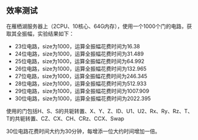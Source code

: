 ## 效率测试

在雁栖湖服务器上（2CPU、10核心、64G内存），使用一个1000个门的电路，获取其全振幅，实验结果如下：	

+ 23位电路，size为1000，运算全振幅花费时间为16.38
+ 24位电路，size为1000，运算全振幅花费时间为31.489
+ 25位电路，size为1000，运算全振幅花费时间为64.992
+ 26位电路，size为1000，运算全振幅花费时间为132.965
+ 27位电路，size为1000，运算全振幅花费时间为246.345
+ 28位电路，size为1000，运算全振幅花费时间为512.933
+ 29位电路，size为1000，运算全振幅花费时间为1007.909
+ 30位电路，size为1000，运算全振幅花费时间为2022.395

使用的门包括H、S、S的共轭转置、X、Y、Z、ID、U1、U2、Rx、Ry、Rz、T、T的共轭转置、CZ、CX、CH、CRz、CCX、Swap

30位电路花费时间大约为30分钟，每增添一位大约时间增加一倍。

